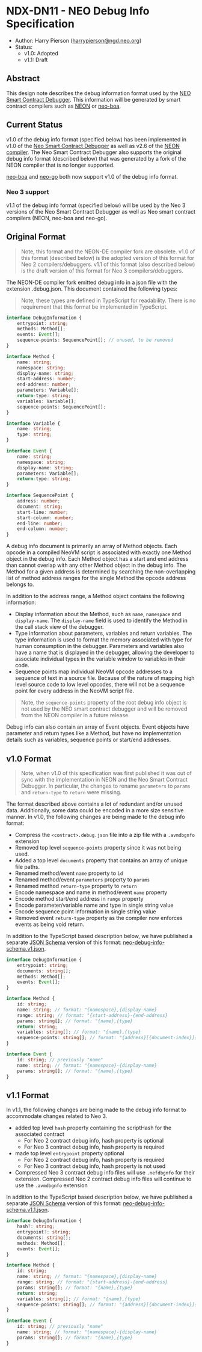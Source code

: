 <!-- markdownlint-enable -->
# NDX-DN11 - NEO Debug Info Specification

- Author: Harry Pierson (harrypierson@ngd.neo.org)
- Status:
  - v1.0: Adopted
  - v1.1: Draft

## Abstract

This design note describes the debug information format used by
the [NEO Smart Contract Debugger](NDX-DN04%20-%20NEO%20Smart%20Contract%20Debugging.md).
This information will be generated by smart contract compilers
such as [NEON](https://github.com/neo-project/neo-devpack-dotnet)
or [neo-boa](https://github.com/CityOfZion/neo-boa).

## Current Status

v1.0 of the debug info format (specified below) has been implemented in v1.0 of the
[Neo Smart Contract Debugger](https://github.com/neo-project/neo-debugger)
as well as v2.6 of the 
[NEON compiler](https://github.com/neo-project/neo-devpack-dotnet/tree/master-2.x).
The Neo Smart Contract Debugger also supports the original debug info format
(described below) that was generated by a fork of the NEON compiler that is no
longer supported.

[neo-boa](https://github.com/CityOfZion/neo-boa) and
[neo-go](https://github.com/nspcc-dev/neo-go) both now support v1.0 of the debug
info format.

### Neo 3 support

v1.1 of the debug info format (specified below) will be used by the Neo 3 versions
of the Neo Smart Contract Debugger as well as Neo smart contract compilers (NEON,
neo-boa and neo-go).

## Original Format

> Note, this format and the NEON-DE compiler fork are obsolete. v1.0 of this format
  (described below) is the adopted version of this format for Neo 2 compilers/debuggers.
  v1.1 of this format (also described below) is the draft version of this format
  for Neo 3 compilers/debuggers.

The NEON-DE compiler fork emitted debug info in a json file with the extension
.debug.json. This document contained the following types:

> Note, these types are defined in TypeScript for readability.
> There is no requirement that this format be implemented in TypeScript.

``` typescript
interface DebugInformatiom {
    entrypoint: string;
    methods: Method[];
    events: Event[];
    sequence-points: SequencePoint[]; // unused, to be removed
}

interface Method {
    name: string;
    namespace: string;
    display-name: string;
    start-address: number;
    end-address: number;
    parameters: Variable[];
    return-type: string;
    variables: Variable[];
    sequence-points: SequencePoint[];
}

interface Variable {
    name: string;
    type: string;
}

interface Event {
    name: string;
    namespace: string;
    display-name: string;
    parameters: Variable[];
    return-type: string;
}

interface SequencePoint {
    address: number;
    document: string;
    start-line: number;
    start-column: number;
    end-line: number;
    end-column: number;
}
```

A debug info document is primarily an array of Method objects. Each opcode
in a compiled NeoVM script is associated with exactly one Method object in
the debug info. Each Method object has a start and end address than cannot
overlap with any other Method object in the debug info. The Method for a
given address is determined by searching the non-overlapping list of method
address ranges for the single Method the opcode address belongs to.

In addition to the address range, a Method object contains the following
information:

- Display information about the Method, such as `name`, `namespace` and
  `display-name`. The `display-name` field is used to identify the Method
  in the call stack view of the debugger.
- Type information about parameters, variables and return variables.
  The type information is used to format the memory associated with type
  for human consumption in the debugger. Parameters and variables also
  have a name that is displayed in the debugger, allowing the developer
  to associate individual types in the variable window to variables
  in their code.
- Sequence points map individual NeoVM opcode addresses to a sequence
  of text in a source file. Because of the nature of mapping high level
  source code to low level opcodes, there will not be a sequence point
  for every address in the NeoVM script file.

> Note, the `sequence-points` property of the root debug info object
> is not used by the NEO smart contract debugger and will be removed
> from the NEON compiler in a future release.

Debug info can also contain an array of Event objects. Event objects have
parameter and return types like a Method, but have no implementation
details such as variables, sequence points or start/end addresses.

## v1.0 Format

> Note, when v1.0 of this specification was first published it was out of
  sync with the implementation in NEON and the Neo Smart Contract Debugger.
  In particular, the changes to rename `parameters` to `params` and `return-type`
  to `return` were missing.

The format described above contains a lot of redundant and/or unused data.
Additionally, some data could be encoded in a more size sensitive manner.
In v1.0, the following changes are being made to the debug info format:

- Compress the `<contract>.debug.json` file into a zip file with a
  `.avmdbgnfo` extension
- Removed top level `sequence-points` property since it was
  not being used.
- Added a top level `documents` property that contains an array of
  unique file paths.
- Renamed method/event `name` property to `id`
- Renamed method/event `parameters` property to `params`
- Renamed method `return-type` property to `return`
- Encode namespace and name in method/event `name` property
- Encode method start/end address in `range` property
- Encode parameter/variable name and type in single string value
- Encode sequence point information in single string value
- Removed event `return-type` property as the compiler now enforces
  events as being void return.

In addition to the TypeScript based description below, we have published
a separate [JSON Schema](https://json-schema.org/) version of this format:
[neo-debug-info-schema.v1.json](neo-debug-info-schema.v1.json).

``` typescript
interface DebugInformatiom {
    entrypoint: string;
    documents: string[];
    methods: Method[];
    events: Event[];
}

interface Method {
    id: string;
    name: string; // format: "{namespace},{display-name}
    range: string; // format: "{start-address}-{end-address}
    params: string[]; // format: "{name},{type}
    return: string;
    variables: string[]; // format: "{name},{type}
    sequence-points: string[]; // format: "{address}[{document-index}]{start-line}:{start-column}-{end-line}:{end-column}"
}

interface Event {
    id: string; // previously "name"
    name: string; // format: "{namespace}-{display-name}
    params: string[]; // format: "{name},{type}
}
```

## v1.1 Format

In v1.1, the following changes are being made to the debug info format
to accommodate changes related to Neo 3.

- added top level `hash` property containing the scriptHash for the
  associated contract
  - For Neo 2 contract debug info, hash property is optional
  - For Neo 3 contract debug info, hash property is required
- made top level `entrypoint` property optional
  - For Neo 2 contract debug info, hash property is required
  - For Neo 3 contract debug info, hash property is not used
- Compressed Neo 3 contract debug info files will use `.nefdbgnfo`
  for their extension. Compressed Neo 2 contract debug info files 
  will continue to use the `.avmdbgnfo` extension

In addition to the TypeScript based description below, we have published
a separate [JSON Schema](https://json-schema.org/) version of this format:
[neo-debug-info-schema.v1.1.json](neo-debug-info-schema.v1.1.json).

``` typescript
interface DebugInformatiom {
    hash?: string;
    entrypoint?: string;
    documents: string[];
    methods: Method[];
    events: Event[];
}

interface Method {
    id: string;
    name: string; // format: "{namespace},{display-name}
    range: string; // format: "{start-address}-{end-address}
    params: string[]; // format: "{name},{type}
    return: string;
    variables: string[]; // format: "{name},{type}
    sequence-points: string[]; // format: "{address}[{document-index}]{start-line}:{start-column}-{end-line}:{end-column}"
}

interface Event {
    id: string; // previously "name"
    name: string; // format: "{namespace}-{display-name}
    params: string[]; // format: "{name},{type}
}
```
